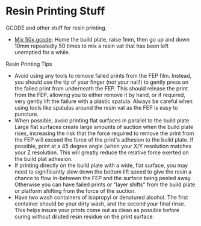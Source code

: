 # Resin Printing Stuff
GCODE and other stuff for resin printing.

* [Mix 50x.gcode](Mix%2050x.gcode): Home the build plate, raise 1mm, then go up and down 10mm repeatedly 50 times to mix a resin vat that has been left unemptied for a while.


Resin Printing Tips
* Avoid using any tools to remove failed prints from the FEP film. Instead, you should use the tip of your finger (not your nail!) to gently press on the failed print from underneath the FEP. This should release the print from the FEP, allowing you to either remove it by hand, or if required, very gently lift the failure with a plastic spatula. Always be careful when using tools like spatulas around the resin vat as the FEP is easy to puncture.
* When possible, avoid printing flat surfaces in parallel to the build plate. Large flat surfaces create large amounts of suction when the build plate rises, increasing the risk that the force required to remove the print from the FEP will exceed the force of the print's adhesion to the build plate. If possible, print at a 45 degree angle (when your X/Y resolution matches your Z resolution. This will greatly reduce the relative force exerted on the build plat adhesion.
* If printing directly on the build plate with a wide, flat surface, you may need to significantly slow down the bottom lift speed to give the resin a chance to flow in-between the FEP and the surface being peeled away. Otherwise you can have failed prints or "layer shifts" from the build plate or platform shifting from the force of the suction.
* Have two wash containers of isopropyl or denatured alcohol. The first container should be your dirty wash, and the second your final rinse. This helps insure your prints come out as clean as possible before curing without diluted resin residue on the print surface. 
